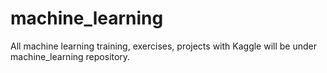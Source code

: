 # machine_learning
All machine learning training, exercises, projects with Kaggle will be under machine_learning repository.
